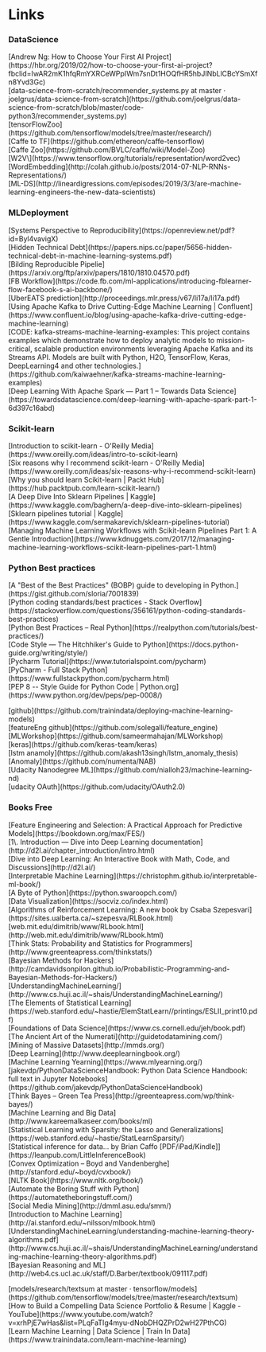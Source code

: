 # Links

### DataScience

<dl>

<dt>[Andrew Ng: How to Choose Your First AI Project](https://hbr.org/2019/02/how-to-choose-your-first-ai-project?fbclid=IwAR2mK1hfqRmYXRCeWPpIWm7snDt1HOQfHR5hbJINbLlCBcYSmXfn8Yvd3Gc)</dt>

<dt>[data-science-from-scratch/recommender_systems.py at master · joelgrus/data-science-from-scratch](https://github.com/joelgrus/data-science-from-scratch/blob/master/code-python3/recommender_systems.py)</dt>

<dt>[tensorFlowZoo](https://github.com/tensorflow/models/tree/master/research/)</dt>

<dt>[Caffe to TF](https://github.com/ethereon/caffe-tensorflow)</dt>

<dt>[Caffe Zoo](https://github.com/BVLC/caffe/wiki/Model-Zoo)</dt>

<dt>[W2V\](https://www.tensorflow.org/tutorials/representation/word2vec)</dt>

<dt>[WordEmbedding](http://colah.github.io/posts/2014-07-NLP-RNNs-Representations/)</dt>

<dt>[ML-DS](http://lineardigressions.com/episodes/2019/3/3/are-machine-learning-engineers-the-new-data-scientists)</dt>

<dt>

### MLDeployment

<dl>

<dt>[Systems Perspective to Reproducibility](https://openreview.net/pdf?id=Byl4vavigX)</dt>

<dt>[Hidden Technical Debt](https://papers.nips.cc/paper/5656-hidden-technical-debt-in-machine-learning-systems.pdf)</dt>

<dt>[Bilding Reproducible Pipelie](https://arxiv.org/ftp/arxiv/papers/1810/1810.04570.pdf)</dt>

<dt>[FB Workflow](https://code.fb.com/ml-applications/introducing-fblearner-flow-facebook-s-ai-backbone/)</dt>

<dt>[UberEATS prediction](http://proceedings.mlr.press/v67/li17a/li17a.pdf)</dt>

<dt>[Using Apache Kafka to Drive Cutting-Edge Machine Learning | Confluent](https://www.confluent.io/blog/using-apache-kafka-drive-cutting-edge-machine-learning)</dt>

<dt>[CODE: kafka-streams-machine-learning-examples: This project contains examples which demonstrate how to deploy analytic models to mission-critical, scalable production environments leveraging Apache Kafka and its Streams API. Models are built with Python, H2O, TensorFlow, Keras, DeepLearning4 and other technologies.](https://github.com/kaiwaehner/kafka-streams-machine-learning-examples)</dt>

<dt>[Deep Learning With Apache Spark — Part 1 – Towards Data Science](https://towardsdatascience.com/deep-learning-with-apache-spark-part-1-6d397c16abd)</dt>

<dt>

### Scikit-learn

<dl>

<dt>[Introduction to scikit-learn - O'Reilly Media](https://www.oreilly.com/ideas/intro-to-scikit-learn)</dt>

<dt>[Six reasons why I recommend scikit-learn - O'Reilly Media](https://www.oreilly.com/ideas/six-reasons-why-i-recommend-scikit-learn)</dt>

<dt>[Why you should learn Scikit-learn | Packt Hub](https://hub.packtpub.com/learn-scikit-learn/)</dt>

<dt>[A Deep Dive Into Sklearn Pipelines | Kaggle](https://www.kaggle.com/baghern/a-deep-dive-into-sklearn-pipelines)</dt>

<dt>[Sklearn pipelines tutorial | Kaggle](https://www.kaggle.com/sermakarevich/sklearn-pipelines-tutorial)</dt>

<dt>[Managing Machine Learning Workflows with Scikit-learn Pipelines Part 1: A Gentle Introduction](https://www.kdnuggets.com/2017/12/managing-machine-learning-workflows-scikit-learn-pipelines-part-1.html)</dt>

</dl>

</dt>

<dt>

### Python Best practices

<dl>

<dt>[A "Best of the Best Practices" (BOBP) guide to developing in Python.](https://gist.github.com/sloria/7001839)</dt>

<dt>[Python coding standards/best practices - Stack Overflow](https://stackoverflow.com/questions/356161/python-coding-standards-best-practices)</dt>

<dt>[Python Best Practices – Real Python](https://realpython.com/tutorials/best-practices/)</dt>

<dt>[Code Style — The Hitchhiker's Guide to Python](https://docs.python-guide.org/writing/style/)</dt>

<dt>[Pycharm Tutorial](https://www.tutorialspoint.com/pycharm)</dt>

<dt>[PyCharm - Full Stack Python](https://www.fullstackpython.com/pycharm.html)</dt>

<dt>[PEP 8 -- Style Guide for Python Code | Python.org](https://www.python.org/dev/peps/pep-0008/)</dt>

</dl>

</dt>

<dt>[github](https://github.com/trainindata/deploying-machine-learning-models)</dt>

<dt>[featureEng github](https://github.com/solegalli/feature_engine)</dt>

<dt>[MLWorkshop](https://github.com/sameermahajan/MLWorkshop)</dt>

<dt>[keras](https://github.com/keras-team/keras)</dt>

<dt>[lstm anamoly](https://github.com/akash13singh/lstm_anomaly_thesis)</dt>

<dt>[Anomaly](https://github.com/numenta/NAB)</dt>

<dt>[Udacity Nanodegree ML](https://github.com/nialloh23/machine-learning-nd)</dt>

<dt>[udacity OAuth](https://github.com/udacity/OAuth2.0)</dt>

</dl>

</dt>

<dt>

### Books Free

<dl>

<dt>[Feature Engineering and Selection: A Practical Approach for Predictive Models](https://bookdown.org/max/FES/)</dt>

<dt>[1\. Introduction — Dive into Deep Learning documentation](http://d2l.ai/chapter_introduction/intro.html)</dt>

<dt>[Dive into Deep Learning: An Interactive Book with Math, Code, and Discussions](http://d2l.ai/)</dt>

<dt>[Interpretable Machine Learning](https://christophm.github.io/interpretable-ml-book/)</dt>

<dt>[A Byte of Python](https://python.swaroopch.com/)</dt>

<dt>[Data Visualization](https://socviz.co/index.html)</dt>

<dt>[Algorithms of Reinforcement Learning: A new book by Csaba Szepesvari](https://sites.ualberta.ca/~szepesva/RLBook.html)</dt>

<dt>[web.mit.edu/dimitrib/www/RLbook.html](http://web.mit.edu/dimitrib/www/RLbook.html)</dt>

<dt>[Think Stats: Probability and Statistics for Programmers](http://www.greenteapress.com/thinkstats/)</dt>

<dt>[Bayesian Methods for Hackers](http://camdavidsonpilon.github.io/Probabilistic-Programming-and-Bayesian-Methods-for-Hackers/)</dt>

<dt>[UnderstandingMachineLearning/](http://www.cs.huji.ac.il/~shais/UnderstandingMachineLearning/)</dt>

<dt>[The Elements of Statistical Learning](https://web.stanford.edu/~hastie/ElemStatLearn//printings/ESLII_print10.pdf)</dt>

<dt>[Foundations of Data Science](https://www.cs.cornell.edu/jeh/book.pdf)</dt>

<dt>[The Ancient Art of the Numerati](http://guidetodatamining.com/)</dt>

<dt>[Mining of Massive Datasets](http://mmds.org/)</dt>

<dt>[Deep Learning](http://www.deeplearningbook.org/)</dt>

<dt>[Machine Learning Yearning](https://www.mlyearning.org/)</dt>

<dt>[jakevdp/PythonDataScienceHandbook: Python Data Science Handbook: full text in Jupyter Notebooks](https://github.com/jakevdp/PythonDataScienceHandbook)</dt>

<dt>[Think Bayes – Green Tea Press](http://greenteapress.com/wp/think-bayes/)</dt>

<dt>[Machine Learning and Big Data](http://www.kareemalkaseer.com/books/ml)</dt>

<dt>[Statistical Learning with Sparsity: the Lasso and Generalizations](https://web.stanford.edu/~hastie/StatLearnSparsity/)</dt>

<dt>[Statistical inference for data… by Brian Caffo [PDF/iPad/Kindle]](https://leanpub.com/LittleInferenceBook)</dt>

<dt>[Convex Optimization – Boyd and Vandenberghe](http://stanford.edu/~boyd/cvxbook/)</dt>

<dt>[NLTK Book](https://www.nltk.org/book/)</dt>

<dt>[Automate the Boring Stuff with Python](https://automatetheboringstuff.com/)</dt>

<dt>[Social Media Mining](http://dmml.asu.edu/smm/)</dt>

<dt>[Introduction to Machine Learning](http://ai.stanford.edu/~nilsson/mlbook.html)</dt>

<dt>[UnderstandingMachineLearning/understanding-machine-learning-theory-algorithms.pdf](http://www.cs.huji.ac.il/~shais/UnderstandingMachineLearning/understanding-machine-learning-theory-algorithms.pdf)</dt>

<dt>[Bayesian Reasoning and ML](http://web4.cs.ucl.ac.uk/staff/D.Barber/textbook/091117.pdf)</dt>

</dl>

</dt>

<dt>[models/research/textsum at master · tensorflow/models](https://github.com/tensorflow/models/tree/master/research/textsum)</dt>

<dt>[How to Build a Compelling Data Science Portfolio & Resume | Kaggle - YouTube](https://www.youtube.com/watch?v=xrhPjE7wHas&list=PLqFaTIg4myu-dNobDHQZPrD2wH27PthCG)</dt>

<dt>[Learn Machine Learning | Data Science | Train In Data](https://www.trainindata.com/learn-machine-learning)</dt>

</dl>

</dt>

</dl>

</dt>

</dl>
